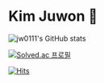 # Kim Juwon 🌸

![jw0111's GitHub stats](https://github-readme-stats.vercel.app/api?username=jw0111&theme=buefy&show_icons=true)

[![Solved.ac 프로필](http://mazassumnida.wtf/api/v2/generate_badge?boj=jw0111)](https://solved.ac/jw0111)

[![Hits](https://hits.seeyoufarm.com/api/count/incr/badge.svg?url=https%3A%2F%2Fgithub.com%2Fjw0111&count_bg=%23FFDAB9&title_bg=%23FFC0CB&icon=&icon_color=%23E7E7E7&title=hits&edge_flat=false)](https://hits.seeyoufarm.com)


<!--
**jw0111/jw0111** is a ✨ _special_ ✨ repository because its `README.md` (this file) appears on your GitHub profile.

Here are some ideas to get you started:

- 🔭 I’m currently working on ...
- 🌱 I’m currently learning ...
- 👯 I’m looking to collaborate on ...
- 🤔 I’m looking for help with ...
- 💬 Ask me about ...
- 📫 How to reach me: ...
- 😄 Pronouns: ...
- ⚡ Fun fact: ...
-->
